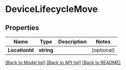 # DeviceLifecycleMove

## Properties

Name | Type | Description | Notes
------------ | ------------- | ------------- | -------------
**LocationId** | **string** |  | [optional] 

[[Back to Model list]](../README.md#documentation-for-models) [[Back to API list]](../README.md#documentation-for-api-endpoints) [[Back to README]](../README.md)


